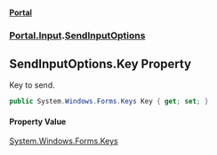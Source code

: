 #### [Portal](index.md 'index')
### [Portal.Input](Portal.Input.md 'Portal.Input').[SendInputOptions](Portal.Input.SendInputOptions.md 'Portal.Input.SendInputOptions')

## SendInputOptions.Key Property

Key to send.

```csharp
public System.Windows.Forms.Keys Key { get; set; }
```

#### Property Value
[System.Windows.Forms.Keys](https://docs.microsoft.com/en-us/dotnet/api/System.Windows.Forms.Keys 'System.Windows.Forms.Keys')